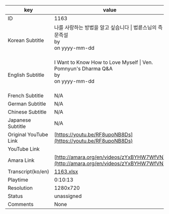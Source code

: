 |  key  |  value  |
|-------|---------|
| ID            | 1163 |
| Korean Subtitle | 나를 사랑하는 방법을 알고 싶습니다 \| 법륜스님의 즉문즉설<br>by <br>on yyyy-mm-dd<br><br>|
| English Subtitle | I Want to Know How to Love Myself \| Ven. Pomnyun's Dharma Q&A<br>by <br>on yyyy-mm-dd<br><br>|
| French Subtitle | N/A |
| German Subtitle | N/A |
| Chinese Subtitle | N/A |
| Japanese Subtitle | N/A |
| Original YouTube Link  | [https://youtu.be/RF8upoNB8Ds](https://youtu.be/RF8upoNB8Ds) |
| YouTube Link  |  |
| Amara Link    | [http://amara.org/en/videos/zYxBYHW7WfVN](http://amara.org/en/videos/zYxBYHW7WfVN) |
| Transcript(ko/en) | [1163.xlsx](https://github.com/jungtosociety/dharma-qna/raw/master/sub/1163/1163.xlsx) |
| Playtime | 0:10:13 |
| Resolution | 1280x720|
| Status | unassigned |
| Comments | None |
